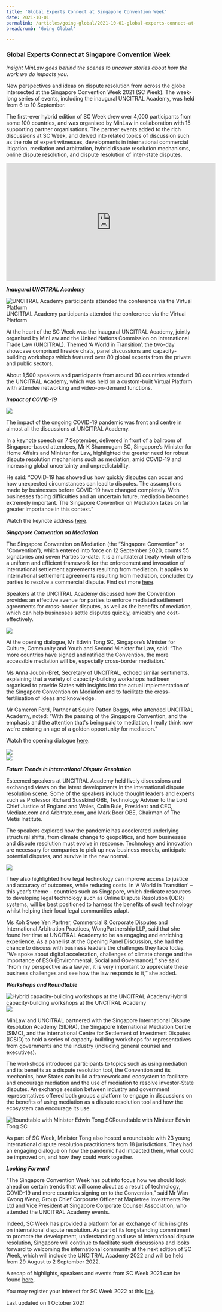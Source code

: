 ```yaml
---
title: 'Global Experts Connect at Singapore Convention Week'
date: 2021-10-01
permalink: /articles/going-global/2021-10-01-global-experts-connect-at-singapore-convention-week
breadcrumb: 'Going Global'

---
```



### **Global Experts Connect at Singapore Convention Week**

<i>Insight MinLaw goes behind the scenes to uncover stories about how the work we do impacts you.</i>
<br>

New perspectives and ideas on dispute resolution from across the globe intersected at the Singapore Convention Week 2021 (SC Week). The week-long series of events, including the inaugural UNCITRAL Academy, was held from 6 to 10 September.

The first-ever hybrid edition of SC Week drew over 4,000 participants from some 100 countries, and was organised by MinLaw in collaboration with 15 supporting partner organisations. The partner events added to the rich discussions at SC Week, and delved into related topics of discussion such as the role of expert witnesses, developments in international commercial litigation, mediation and arbitration, hybrid dispute resolution mechanisms, online dispute resolution, and dispute resolution of inter-state disputes.

<iframe width="560" height="315" src="https://www.youtube.com/embed/2IdL1OY1loE" frameborder="0" allow="accelerometer; autoplay; clipboard-write; encrypted-media; gyroscope; picture-in-picture" allowfullscreen></iframe>

<b><i>Inaugural UNCITRAL Academy</i></b>

<div class="image">
  <img src="/images/SC Week 1.png/" title="UNCITRAL Academy participants attended the conference via the Virtual Platform" alt="UNCITRAL Academy participants attended the conference via the Virtual Platform">UNCITRAL Academy participants attended the conference via the Virtual Platform
</div>

At the heart of the SC Week was the inaugural UNCITRAL Academy, jointly organised by MinLaw and the United Nations Commission on International Trade Law (UNCITRAL). Themed ‘A World in Transition’, the two-day showcase comprised fireside chats, panel discussions and capacity-building workshops which featured over 80 global experts from the private and public sectors. 

About 1,500 speakers and participants from around 90 countries attended the UNCITRAL Academy, which was held on a custom-built Virtual Platform with attendee networking and video-on-demand functions. 

<b><i>Impact of COVID-19</i></b>

<div class="image">
  <img src="/images/SC Week 2.jpg/">
</div>

The impact of the ongoing COVID-19 pandemic was front and centre in almost all the discussions at UNCITRAL Academy. 

In a keynote speech on 7 September, delivered in front of a ballroom of Singapore-based attendees, Mr K Shanmugam SC, Singapore’s Minister for Home Affairs and Minister for Law, highlighted the greater need for robust dispute resolution mechanisms such as mediation, amid COVID-19 and increasing global uncertainty and unpredictability. 

He said: “COVID-19 has showed us how quickly disputes can occur and how unexpected circumstances can lead to disputes. The assumptions made by businesses before COVID-19 have changed completely. With businesses facing difficulties and an uncertain future, mediation becomes extremely important. The Singapore Convention on Mediation takes on far greater importance in this context.” 

Watch the keynote address <a href="https://www.facebook.com/k.shanmugam.page/videos/1213790199140816/">here</a>.

<b><i>Singapore Convention on Mediation</i></b>

The Singapore Convention on Mediation (the “Singapore Convention” or “Convention”), which entered into force on 12 September 2020, counts 55 signatories and seven Parties to-date. It is a multilateral treaty which offers a uniform and efficient framework for the enforcement and invocation of international settlement agreements resulting from mediation. It applies to international settlement agreements resulting from mediation, concluded by parties to resolve a commercial dispute. Find out more <a href="https://www.singaporeconvention.org/convention/about">here</a>.

Speakers at the UNCITRAL Academy discussed how the Convention provides an effective avenue for parties to enforce mediated settlement agreements for cross-border disputes, as well as the benefits of mediation, which can help businesses settle disputes quickly, amicably and cost-effectively.

<div class="image">
  <img src="/images/SC Week 3.png/">
</div>

At the opening dialogue, Mr Edwin Tong SC, Singapore’s Minister for Culture, Community and Youth and Second Minister for Law, said: “The more countries have signed and ratified the Convention, the more accessible mediation will be, especially cross-border mediation.” 

Ms Anna Joubin-Bret, Secretary of UNCITRAL, echoed similar sentiments, explaining that a variety of capacity-building workshops had been organised to provide States with insights into the actual implementation of the Singapore Convention on Mediation and to facilitate the cross-fertilisation of ideas and knowledge.

Mr Cameron Ford, Partner at Squire Patton Boggs, who attended UNCITRAL Academy, noted: “With the passing of the Singapore Convention, and the emphasis and the attention that's being paid to mediation, I really think now we're entering an age of a golden opportunity for mediation.”

Watch the opening dialogue <a href="https://www.facebook.com/edwintongSC/videos/1005814773295278/">here</a>.

<div class="image">
  <img src="/images/SC Week 4.jpg/">
</div>

</div>
<div class="image">
  <img src="/images/SC Week 5.jpg/">
</div>

<b><i>Future Trends in International Dispute Resolution</i></b>

Esteemed speakers at UNCITRAL Academy held lively discussions and exchanged views on the latest developments in the international dispute resolution scene. Some of the speakers include thought leaders and experts such as Professor Richard Susskind OBE, Technology Adviser to the Lord Chief Justice of England and Wales, Colin Rule, President and CEO, Mediate.com and Arbitrate.com, and Mark Beer OBE, Chairman of The Metis Institute.

The speakers explored how the pandemic has accelerated underlying structural shifts, from climate change to geopolitics, and how businesses and dispute resolution must evolve in response. Technology and innovation are necessary for companies to pick up new business models, anticipate potential disputes, and survive in the new normal.

<div class="image">
  <img src="/images/SC Week 6.PNG/">
</div>

They also highlighted how legal technology can improve access to justice and accuracy of outcomes, while reducing costs. In ‘A World in Transition’ – this year’s theme – countries such as Singapore, which dedicate resources to developing legal technology such as Online Dispute Resolution (ODR) systems, will be best positioned to harness the benefits of such technology whilst helping their local legal communities adapt.

Ms Koh Swee Yen Partner, Commercial & Corporate Disputes and International Arbitration Practices, WongPartnership LLP, said that she found her time at UNCITRAL Academy to be an engaging and enriching experience. As a panellist at the Opening Panel Discussion, she had the chance to discuss with business leaders the challenges they face today. “We spoke about digital acceleration, challenges of climate change and the importance of ESG (Environmental, Social and Governance),” she said.  “From my perspective as a lawyer, it is very important to appreciate these business challenges and see how the law responds to it,” she added. 

<b><i>Workshops and Roundtable</i></b>

<div class="image">
  <img src="/images/SC Week 7.JPG/" title="Hybrid capacity-building workshops at the UNCITRAL Academy" alt="Hybrid capacity-building workshops at the UNCITRAL Academy">Hybrid capacity-building workshops at the UNCITRAL Academy
</div>

</div>
<div class="image">
  <img src="/images/SC Week 8.png/">
</div>

MinLaw and UNCITRAL partnered with the Singapore International Dispute Resolution Academy (SIDRA), the Singapore International Mediation Centre (SIMC), and the International Centre for Settlement of Investment Disputes (ICSID) to hold a series of capacity-building workshops for representatives from governments and the industry (including general counsel and executives). 

The workshops introduced participants to topics such as using mediation and its benefits as a dispute resolution tool, the Convention and its mechanics, how States can build a framework and ecosystem to facilitate and encourage mediation and the use of mediation to resolve investor-State disputes. An exchange session between industry and government representatives offered both groups a platform to engage in discussions on the benefits of using mediation as a dispute resolution tool and how the ecosystem can encourage its use.

<div class="image">
  <img src="/images/SC Week 9.jpg/" title="Roundtable with Minister Edwin Tong SC" alt="Roundtable with Minister Edwin Tong SC">Roundtable with Minister Edwin Tong SC
</div>

As part of SC Week, Minister Tong also hosted a roundtable with 23 young international dispute resolution practitioners from 18 jurisdictions. They had an engaging dialogue on how the pandemic had impacted them, what could be improved on, and how they could work together.

<b><i>Looking Forward</i></b>

“The Singapore Convention Week has put into focus how we should look ahead on certain trends that will come about as a result of technology, COVID-19 and more countries signing on to the Convention,” said Mr Wan Kwong Weng, Group Chief Corporate Officer at Mapletree Investments Pte Ltd and Vice President at Singapore Corporate Counsel Association, who attended the UNCITRAL Academy events.  

Indeed, SC Week has provided a platform for an exchange of rich insights on international dispute resolution. As part of its longstanding commitment to promote the development, understanding and use of international dispute resolution, Singapore will continue to facilitate such discussions and looks forward to welcoming the international community at the next edition of SC Week, which will include the UNCITRAL Academy 2022 and will be held from 29 August to 2 September 2022.

A recap of highlights, speakers and events from SC Week 2021 can be found <a href="https://www.singaporeconventionweek.sg/">here</a>.

You may register your interest for SC Week 2022 at this <a href="https://go.gov.sg/sgconvention2022">link</a>.

Last updated on 1 October 2021
